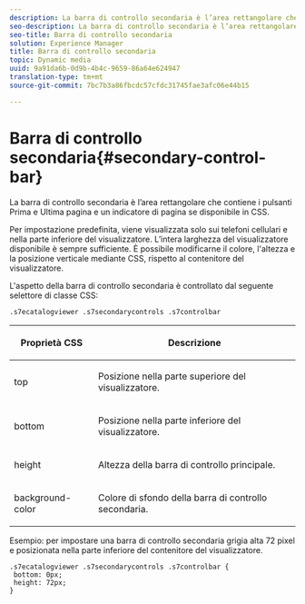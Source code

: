 ```yaml
---
description: La barra di controllo secondaria è l’area rettangolare che contiene i pulsanti Prima e Ultima pagina e un indicatore di pagina se disponibile in CSS.
seo-description: La barra di controllo secondaria è l’area rettangolare che contiene i pulsanti Prima e Ultima pagina e un indicatore di pagina se disponibile in CSS.
seo-title: Barra di controllo secondaria
solution: Experience Manager
title: Barra di controllo secondaria
topic: Dynamic media
uuid: 9a91da6b-0d9b-4b4c-9659-86a64e624947
translation-type: tm+mt
source-git-commit: 7bc7b3a86fbcdc57cfdc31745fae3afc06e44b15

---
```



# Barra di controllo secondaria{#secondary-control-bar}

La barra di controllo secondaria è l’area rettangolare che contiene i pulsanti Prima e Ultima pagina e un indicatore di pagina se disponibile in CSS.

Per impostazione predefinita, viene visualizzata solo sui telefoni cellulari e nella parte inferiore del visualizzatore. L’intera larghezza del visualizzatore disponibile è sempre sufficiente. È possibile modificarne il colore, l&#39;altezza e la posizione verticale mediante CSS, rispetto al contenitore del visualizzatore.

L&#39;aspetto della barra di controllo secondaria è controllato dal seguente selettore di classe CSS:

`.s7ecatalogviewer .s7secondarycontrols .s7controlbar`

<table id="table_2C8D322F57114A72B43053CB4539C65C"> 
 <thead> 
  <tr> 
   <th colname="col1" class="entry"> <p> Proprietà CSS </p> </th> 
   <th colname="col2" class="entry"> <p>Descrizione </p> </th> 
  </tr> 
 </thead>
 <tbody> 
  <tr> 
   <td colname="col1"> <p> <span class="codeph"> top </span> </p> </td> 
   <td colname="col2"> <p>Posizione nella parte superiore del visualizzatore. </p> </td> 
  </tr> 
  <tr> 
   <td colname="col1"> <p> <span class="codeph"> bottom </span> </p> </td> 
   <td colname="col2"> <p>Posizione nella parte inferiore del visualizzatore. </p> </td> 
  </tr> 
  <tr> 
   <td colname="col1"> <p> <span class="codeph"> height </span> </p> </td> 
   <td colname="col2"> <p>Altezza della barra di controllo principale. </p> </td> 
  </tr> 
  <tr> 
   <td colname="col1"> <p> <span class="codeph"> background-color </span> </p> </td> 
   <td colname="col2"> <p>Colore di sfondo della barra di controllo secondaria. </p> </td> 
  </tr> 
 </tbody> 
</table>

Esempio: per impostare una barra di controllo secondaria grigia alta 72 pixel e posizionata nella parte inferiore del contenitore del visualizzatore.

```
.s7ecatalogviewer .s7secondarycontrols .s7controlbar {  
 bottom: 0px; 
 height: 72px; 
}
```

